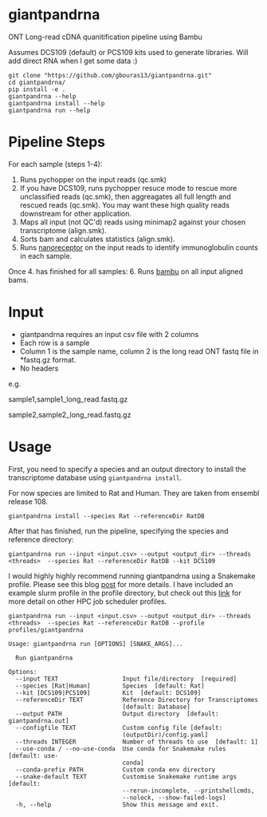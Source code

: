 # giantpandrna

ONT Long-read cDNA quanitification pipeline using Bambu

Assumes DCS109 (default) or PCS109 kits used to generate libraries. Will add direct RNA when I get some data :)

```
git clone "https://github.com/gbouras13/giantpandrna.git"
cd giantpandrna/
pip install -e .
giantpandrna --help
giantpandrna install --help
giantpandrna run --help
```


Pipeline Steps
========

For each sample (steps 1-4):

1. Runs pychopper on the  input reads (qc.smk)
2. If you have DCS109, runs pychopper resuce mode to rescue more unclassified reads (qc.smk), then aggreagates all full length and rescued reads (qc.smk). You may want these high quality reads downstream for other application. 
3. Maps all input (not QC'd) reads using minimap2 against your chosen transcriptome (align.smk).
4. Sorts bam and calculates statistics (align.smk).
5. Runs [nanoreceptor](https://github.com/gbouras13/NanoReceptor) on the input reads to identify immunoglobulin counts in each sample.

Once 4. has finished for all samples:
6. Runs [bambu](https://github.com/GoekeLab/bambu) on all input aligned bams.


Input
=======

* giantpandrna requires an input csv file with 2 columns
* Each row is a sample
* Column 1 is the sample name, column 2 is the long read ONT fastq file in  *fastq.gz format.
* No headers

e.g.


sample1,sample1_long_read.fastq.gz

sample2,sample2_long_read.fastq.gz


Usage
=======

First, you need to specify a species and an output directory to install the transcriptome database using `giantpandrna install`.


For now species are limited to Rat and Human. They are taken from ensembl release 108.

```
giantpandrna install --species Rat --referenceDir RatDB
```

After that has finished, run the pipeline, specifying the species and reference directory:

```
giantpandrna run --input <input.csv> --output <output_dir> --threads <threads>  --species Rat --referenceDir RatDB --kit DCS109
```

I would highly highly recommend running giantpandrna using a Snakemake profile. Please see this blog [post](https://fame.flinders.edu.au/blog/2021/08/02/snakemake-profiles-updated) for more details. I have included an example slurm profile in the profile directory, but check out this [link](https://github.com/Snakemake-Profiles) for more detail on other HPC job scheduler profiles. 

```
giantpandrna run --input <input.csv> --output <output_dir> --threads <threads>  --species Rat --referenceDir RatDB --profile profiles/giantpandrna
```

```
Usage: giantpandrna run [OPTIONS] [SNAKE_ARGS]...

  Run giantpandrna

Options:
  --input TEXT                  Input file/directory  [required]
  --species [Rat|Human]         Species  [default: Rat]
  --kit [DCS109|PCS109]         Kit  [default: DCS109]
  --referenceDir TEXT           Reference Directory for Transcriptomes
                                [default: Database]
  --output PATH                 Output directory  [default: giantpandrna.out]
  --configfile TEXT             Custom config file [default:
                                (outputDir)/config.yaml]
  --threads INTEGER             Number of threads to use  [default: 1]
  --use-conda / --no-use-conda  Use conda for Snakemake rules  [default: use-
                                conda]
  --conda-prefix PATH           Custom conda env directory
  --snake-default TEXT          Customise Snakemake runtime args  [default:
                                --rerun-incomplete, --printshellcmds,
                                --nolock, --show-failed-logs]
  -h, --help                    Show this message and exit.
```